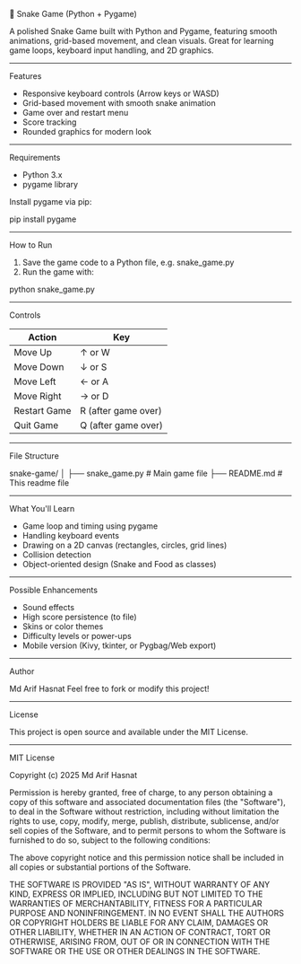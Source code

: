 
🐍 Snake Game (Python + Pygame)

A polished Snake Game built with Python and Pygame, featuring smooth animations, grid-based movement, and clean visuals. Great for learning game loops, keyboard input handling, and 2D graphics.

---

Features

- Responsive keyboard controls (Arrow keys or WASD)
- Grid-based movement with smooth snake animation
- Game over and restart menu
- Score tracking
- Rounded graphics for modern look

---

Requirements

- Python 3.x
- pygame library

Install pygame via pip:

pip install pygame

---

How to Run

1. Save the game code to a Python file, e.g. snake_game.py
2. Run the game with:

python snake_game.py

---

Controls

| Action       | Key              |
|--------------|------------------|
| Move Up      | ↑ or W           |
| Move Down    | ↓ or S           |
| Move Left    | ← or A           |
| Move Right   | → or D           |
| Restart Game | R (after game over) |
| Quit Game    | Q (after game over) |

---

File Structure

snake-game/
│
├── snake_game.py       # Main game file
├── README.md           # This readme file

---

What You'll Learn

- Game loop and timing using pygame
- Handling keyboard events
- Drawing on a 2D canvas (rectangles, circles, grid lines)
- Collision detection
- Object-oriented design (Snake and Food as classes)

---

Possible Enhancements

- Sound effects
- High score persistence (to file)
- Skins or color themes
- Difficulty levels or power-ups
- Mobile version (Kivy, tkinter, or Pygbag/Web export)

---

Author

Md Arif Hasnat
Feel free to fork or modify this project!

---

License

This project is open source and available under the MIT License.


---


MIT License

Copyright (c) 2025 Md Arif Hasnat

Permission is hereby granted, free of charge, to any person obtaining a copy
of this software and associated documentation files (the "Software"), to deal
in the Software without restriction, including without limitation the rights
to use, copy, modify, merge, publish, distribute, sublicense, and/or sell
copies of the Software, and to permit persons to whom the Software is
furnished to do so, subject to the following conditions:

The above copyright notice and this permission notice shall be included in all
copies or substantial portions of the Software.

THE SOFTWARE IS PROVIDED "AS IS", WITHOUT WARRANTY OF ANY KIND, EXPRESS OR
IMPLIED, INCLUDING BUT NOT LIMITED TO THE WARRANTIES OF MERCHANTABILITY,
FITNESS FOR A PARTICULAR PURPOSE AND NONINFRINGEMENT. IN NO EVENT SHALL THE
AUTHORS OR COPYRIGHT HOLDERS BE LIABLE FOR ANY CLAIM, DAMAGES OR OTHER
LIABILITY, WHETHER IN AN ACTION OF CONTRACT, TORT OR OTHERWISE, ARISING FROM,
OUT OF OR IN CONNECTION WITH THE SOFTWARE OR THE USE OR OTHER DEALINGS IN THE
SOFTWARE.
